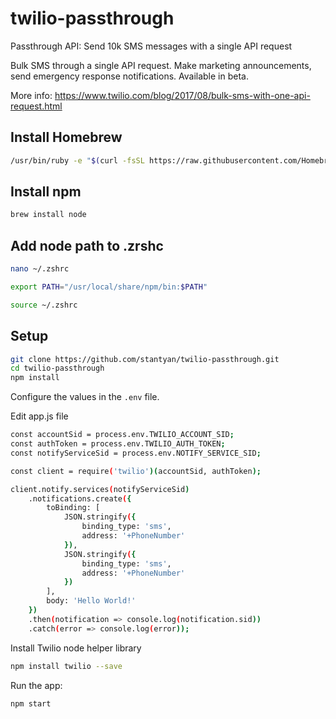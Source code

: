# twilio-passthrough

Passthrough API: Send 10k SMS messages with a single API request

Bulk SMS through a single API request.
Make marketing announcements, send emergency response notifications.
Available in beta.

More info:
https://www.twilio.com/blog/2017/08/bulk-sms-with-one-api-request.html

## Install Homebrew
```bash
/usr/bin/ruby -e "$(curl -fsSL https://raw.githubusercontent.com/Homebrew/install/master/install)"
```

## Install npm
```bash
brew install node
```

## Add node path to .zrshc
```bash
nano ~/.zshrc
```
```bash
export PATH="/usr/local/share/npm/bin:$PATH"
```
```bash
source ~/.zshrc
```

## Setup

```bash
git clone https://github.com/stantyan/twilio-passthrough.git
cd twilio-passthrough
npm install
```

Configure the values in the `.env` file. 

Edit app.js file
```bash
const accountSid = process.env.TWILIO_ACCOUNT_SID;
const authToken = process.env.TWILIO_AUTH_TOKEN;
const notifyServiceSid = process.env.NOTIFY_SERVICE_SID;

const client = require('twilio')(accountSid, authToken);

client.notify.services(notifyServiceSid)
    .notifications.create({
        toBinding: [
            JSON.stringify({
                binding_type: 'sms',
                address: '+PhoneNumber'
            }),
            JSON.stringify({
                binding_type: 'sms',
                address: '+PhoneNumber'
            })
        ],
        body: 'Hello World!'
    })
    .then(notification => console.log(notification.sid))
    .catch(error => console.log(error));
```

Install Twilio node helper library

```bash
npm install twilio --save
```

Run the app:

```bash
npm start
```
